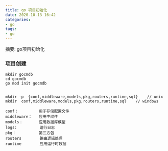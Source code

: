 ```yaml
---
title: go 项目初始化
date: 2020-10-13 16:42
categories:
- go
tags:
- go
---
```

  
  
摘要: go项目初始化
<!-- more -->

### 项目创建
```
mkdir gocmdb
cd gocmdb
go mod init gocmdb


mkdir -p  {conf,middleware,models,pkg,routers,runtime,sql}    // unix
mkdir  conf,middleware,models,pkg,routers,runtime,sql    // windows
```

```
conf：         用于存储配置文件
middleware：   应用中间件
models：       应用数据库模型
logs:          运行日志
pkg：          第三方包
routers        路由逻辑处理
runtime        应用运行时数据
```




